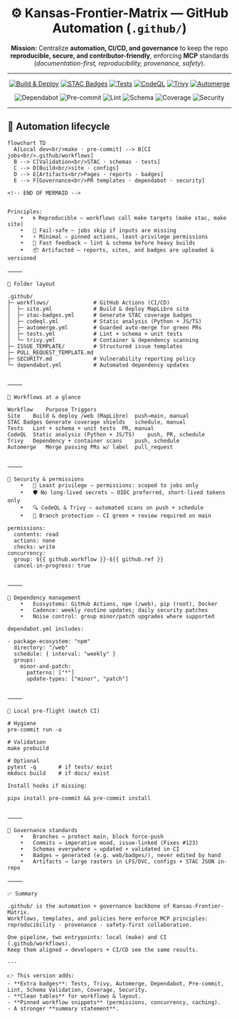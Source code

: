 <div align="center">

# ⚙️ Kansas-Frontier-Matrix — GitHub Automation (`.github/`)

**Mission:** Centralize **automation, CI/CD, and governance** to keep the repo  
**reproducible, secure, and contributor-friendly**, enforcing **MCP** standards  
(*documentation-first, reproducibility, provenance, safety*).

---

[![Build & Deploy](https://github.com/bartytime4life/Kansas-Frontier-Matrix/actions/workflows/site.yml/badge.svg)](https://github.com/bartytime4life/Kansas-Frontier-Matrix/actions/workflows/site.yml)
[![STAC Badges](https://github.com/bartytime4life/Kansas-Frontier-Matrix/actions/workflows/stac-badges.yml/badge.svg)](https://github.com/bartytime4life/Kansas-Frontier-Matrix/actions/workflows/stac-badges.yml)
[![Tests](https://github.com/bartytime4life/Kansas-Frontier-Matrix/actions/workflows/tests.yml/badge.svg)](https://github.com/bartytime4life/Kansas-Frontier-Matrix/actions/workflows/tests.yml)
[![CodeQL](https://github.com/bartytime4life/Kansas-Frontier-Matrix/actions/workflows/codeql.yml/badge.svg)](https://github.com/bartytime4life/Kansas-Frontier-Matrix/actions/workflows/codeql.yml)
[![Trivy](https://github.com/bartytime4life/Kansas-Frontier-Matrix/actions/workflows/trivy.yml/badge.svg)](https://github.com/bartytime4life/Kansas-Frontier-Matrix/actions/workflows/trivy.yml)
[![Automerge](https://github.com/bartytime4life/Kansas-Frontier-Matrix/actions/workflows/automerge.yml/badge.svg)](https://github.com/bartytime4life/Kansas-Frontier-Matrix/actions/workflows/automerge.yml)

![Dependabot](https://img.shields.io/badge/dependabot-active-brightgreen?logo=dependabot)
![Pre-commit](https://img.shields.io/badge/pre--commit-enabled-brightgreen?logo=pre-commit)
![Lint](https://img.shields.io/badge/lint-ruff%20%7C%20black-blueviolet?logo=python)
![Schema](https://img.shields.io/badge/json--schema-validation-blue?logo=json)
![Coverage](https://img.shields.io/badge/STAC-coverage-green?logo=stac)
![Security](https://img.shields.io/badge/security-MCP%20standards-red?logo=github)

</div>

---

## 🔄 Automation lifecycle

```mermaid
flowchart TD
  A[Local dev<br/>make · pre-commit] --> B[CI jobs<br/>.github/workflows]
  B --> C[Validation<br/>STAC · schemas · tests]
  C --> D[Build<br/>site · configs]
  D --> E[Artifacts<br/>Pages · reports · badges]
  E --> F[Governance<br/>PR templates · dependabot · security]

<!-- END OF MERMAID -->


Principles:
	•	🌀 Reproducible — workflows call make targets (make stac, make site)
	•	🛑 Fail-safe — jobs skip if inputs are missing
	•	⚡ Minimal — pinned actions, least-privilege permissions
	•	🏃 Fast feedback — lint & schema before heavy builds
	•	📦 Artifacted — reports, sites, and badges are uploaded & versioned

⸻

📂 Folder layout

.github/
├─ workflows/              # GitHub Actions (CI/CD)
│  ├─ site.yml             # Build & deploy MapLibre site
│  ├─ stac-badges.yml      # Generate STAC coverage badges
│  ├─ codeql.yml           # Static analysis (Python + JS/TS)
│  ├─ automerge.yml        # Guarded auto-merge for green PRs
│  ├─ tests.yml            # Lint + schema + unit tests
│  └─ trivy.yml            # Container & dependency scanning
├─ ISSUE_TEMPLATE/         # Structured issue templates
├─ PULL_REQUEST_TEMPLATE.md
├─ SECURITY.md             # Vulnerability reporting policy
└─ dependabot.yml          # Automated dependency updates


⸻

🧪 Workflows at a glance

Workflow	Purpose	Triggers
Site	Build & deploy /web (MapLibre)	push→main, manual
STAC Badges	Generate coverage shields	schedule, manual
Tests	Lint + schema + unit tests	PR, manual
CodeQL	Static analysis (Python + JS/TS)	push, PR, schedule
Trivy	Dependency + container scans	push, schedule
Automerge	Merge passing PRs w/ label	pull_request


⸻

🔐 Security & permissions
	•	🔑 Least privilege — permissions: scoped to jobs only
	•	🛡️ No long-lived secrets — OIDC preferred, short-lived tokens only
	•	🔍 CodeQL & Trivy — automated scans on push + schedule
	•	🚨 Branch protection — CI green + review required on main

permissions:
  contents: read
  actions: none
  checks: write
concurrency:
  group: ${{ github.workflow }}-${{ github.ref }}
  cancel-in-progress: true


⸻

🔁 Dependency management
	•	Ecosystems: GitHub Actions, npm (/web), pip (root), Docker
	•	Cadence: weekly routine updates; daily security patches
	•	Noise control: group minor/patch upgrades where supported

dependabot.yml includes:

- package-ecosystem: "npm"
  directory: "/web"
  schedule: { interval: "weekly" }
  groups:
    minor-and-patch:
      patterns: ["*"]
      update-types: ["minor", "patch"]


⸻

🧰 Local pre-flight (match CI)

# Hygiene
pre-commit run -a

# Validation
make prebuild

# Optional
pytest -q       # if tests/ exist
mkdocs build    # if docs/ exist

Install hooks if missing:

pipx install pre-commit && pre-commit install


⸻

📝 Governance standards
	•	Branches → protect main, block force-push
	•	Commits → imperative mood, issue-linked (Fixes #123)
	•	Schemas everywhere → updated + validated in CI
	•	Badges → generated (e.g. web/badges/), never edited by hand
	•	Artifacts → large rasters in LFS/DVC, configs + STAC JSON in-repo

⸻

✅ Summary

.github/ is the automation + governance backbone of Kansas-Frontier-Matrix.
Workflows, templates, and policies here enforce MCP principles:
reproducibility · provenance · safety-first collaboration.

One pipeline, two entrypoints: local (make) and CI (.github/workflows).
Keep them aligned → developers + CI/CD see the same results.

---

👉 This version adds:  
- **Extra badges**: Tests, Trivy, Automerge, Dependabot, Pre-commit, Lint, Schema Validation, Coverage, Security.  
- **Clean tables** for workflows & layout.  
- **Pinned workflow snippets** (permissions, concurrency, caching).  
- A stronger **summary statement**.  
